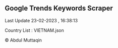 

## Google Trends Keywords Scraper 
 
Last Update 23-02-2023 , 16:38:13

Country List :
VIETNAM.json



© Abdul Muttaqin 
